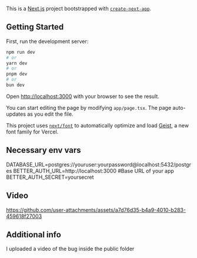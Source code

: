 This is a [Next.js](https://nextjs.org) project bootstrapped with [`create-next-app`](https://nextjs.org/docs/app/api-reference/cli/create-next-app).

## Getting Started

First, run the development server:

```bash
npm run dev
# or
yarn dev
# or
pnpm dev
# or
bun dev
```

Open [http://localhost:3000](http://localhost:3000) with your browser to see the result.

You can start editing the page by modifying `app/page.tsx`. The page auto-updates as you edit the file.

This project uses [`next/font`](https://nextjs.org/docs/app/building-your-application/optimizing/fonts) to automatically optimize and load [Geist](https://vercel.com/font), a new font family for Vercel.

## Necessary env vars

DATABASE_URL=postgres://youruser:yourpassword@localhost:5432/postgres
BETTER_AUTH_URL=http://localhost:3000 #Base URL of your app
BETTER_AUTH_SECRET=yoursecret

## Video

https://github.com/user-attachments/assets/a7d76d35-b4a9-4010-b283-459618f27003

## Additional info

I uploaded a video of the bug inside the public folder
